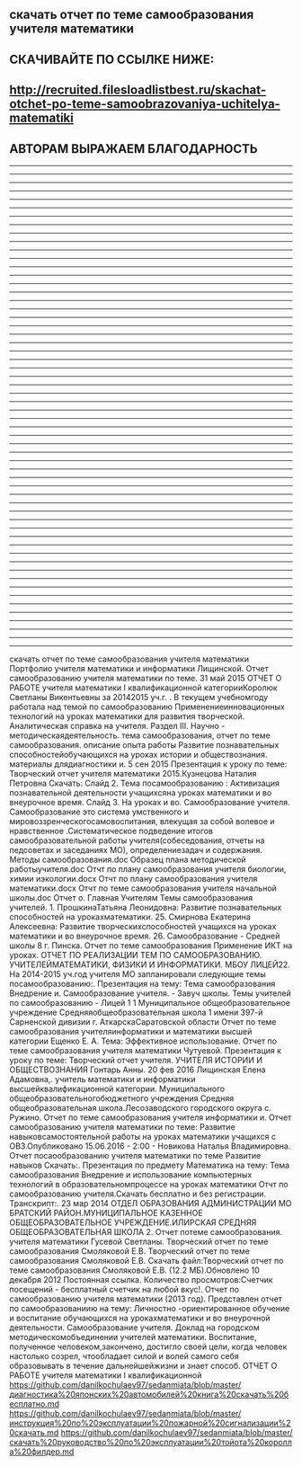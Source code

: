 скачать отчет по теме самообразования учителя математики
--------------------------------------------------
СКАЧИВАЙТЕ ПО ССЫЛКЕ НИЖЕ:
--------------------------------------------------
http://recruited.filesloadlistbest.ru/skachat-otchet-po-teme-samoobrazovaniya-uchitelya-matematiki
--------------------------------------------------
АВТОРАМ ВЫРАЖАЕМ БЛАГОДАРНОСТЬ
--------------------------------------------------
--------------------------------------------------
--------------------------------------------------
--------------------------------------------------
--------------------------------------------------
--------------------------------------------------
--------------------------------------------------
--------------------------------------------------
--------------------------------------------------
--------------------------------------------------
--------------------------------------------------
--------------------------------------------------
--------------------------------------------------
--------------------------------------------------
--------------------------------------------------
--------------------------------------------------
--------------------------------------------------
--------------------------------------------------
--------------------------------------------------
--------------------------------------------------
--------------------------------------------------
--------------------------------------------------
--------------------------------------------------
--------------------------------------------------
--------------------------------------------------
--------------------------------------------------
--------------------------------------------------
--------------------------------------------------
--------------------------------------------------
--------------------------------------------------
--------------------------------------------------
--------------------------------------------------
--------------------------------------------------
--------------------------------------------------
--------------------------------------------------
--------------------------------------------------
--------------------------------------------------
--------------------------------------------------
--------------------------------------------------
--------------------------------------------------
--------------------------------------------------
--------------------------------------------------
--------------------------------------------------
--------------------------------------------------
--------------------------------------------------
--------------------------------------------------
--------------------------------------------------
--------------------------------------------------
--------------------------------------------------
--------------------------------------------------
--------------------------------------------------
--------------------------------------------------
--------------------------------------------------
--------------------------------------------------
--------------------------------------------------
--------------------------------------------------
--------------------------------------------------
--------------------------------------------------
--------------------------------------------------
скачать отчет по теме самообразования учителя математики Портфолио учителя математики и информатики Лищинской. Отчет самообразованию учителя математики по теме. 31 май 2015  ОТЧЕТ О РАБОТЕ учителя математики I квалификационной категорииКоролюк Светланы Викентьевны за 20142015 уч.г. . В текущем учебномгоду работала над темой по самообразованию Применениеинновационных технологий на уроках математики для развития творческой. Аналитическая справка на учителя. Раздел III. Научно - методическаядеятельность. тема самообразования, отчет по теме самообразования. описание опыта работы Развитие познавательных способностейобучающихся на уроках истории и обществознания. материалы длядиагностики и. 5 сен 2015  Презентация к уроку по теме: Творческий отчет учителя математики 2015.Кузнецова Наталия Петровна  Скачать:  Слайд 2. Тема посамообразованию : Активизация познавательной деятельности учащихсяна уроках математики и во внеурочное время. Слайд 3. На уроках и во. Самообразование учителя. Самообразование  это система умственного и мировоззренческогосамовоспитания, влекущая за собой волевое и нравственное .Систематическое подведение итогов самообразовательной работы учителя(собеседования, отчеты на педсоветах и заседаниях МО), определениезадач и содержания. Методы самообразования.doc  Образец плана методической работыучителя.doc  Отчт по плану самообразования учителя биологии, химии иэкологии.docx  Отчт по плану самообразования учителя математики.docx Отчт по теме самообразования учителя начальной школы.doc  Отчет о. Главная  Учителям  Темы самообразования учителей. 1.  ПрошкинаТатьяна Леонидовна: Развитие познавательных способностей на урокахматематики. 25. Смирнова Екатерина Алексеевна: Развитие творческихспособностей учащихся на уроках математики и во внеурочное время. 26. Самообразование - Средней школы 8 г. Пинска. Отчет по теме самообразования Применение ИКТ на уроках. ОТЧЕТ ПО РЕАЛИЗАЦИИ ТЕМ ПО САМООБРАЗОВАНИЮ. УЧИТЕЛЕЙМАТЕМАТИКИ, ФИЗИКИ И ИНФОРМАТИКИ. МБОУ ЛИЦЕЙ22. На 2014-2015 уч.год учителя МО запланировали следующие темы посамообразованию:. Презентация на тему: Тема самообразования Внедрение и. Самообразование учителя. - Завуч школы. Темы учителей по самообразованию - Лицей 1
1 Муниципальное общеобразовательное учреждение Средняяобщеобразовательная школа 1 имени 397-й Сарненской дивизии г. АткарскаСаратовской области Отчет по теме самообразования учителяинформатики и математики высшей категории Ещенко Е. А. Тема: Эффективное использование. Отчет по теме самообразования учителя математики Чутуевой. Презентация к уроку по теме: Творческий отчет учителя. УЧИТЕЛЯ ИСТОРИИ И ОБЩЕСТВОЗНАНИЯ Гонтарь Анны. 20 фев 2016  Лищинская Елена Адамовна,. учитель математики и информатики высшейквалификационной категории. Муниципального общеобразовательногобюджетного учреждения Средняя общеобразовательная школа.Лесозаводского городского округа с. Ружино. Отчет по теме самообразования учителя информатики и. Отчет самообразованию учителя математики по теме: Развитие навыковсамостоятельной работы на уроках математики учащихся с ОВЗ.Опубликовано 15.06.2016 - 2:00 - Новикова Наталья Владимировна. Отчет посаообразованию учителя математики по теме  Развитие навыков  Скачать:. Презентация по предмету Математика на тему: Тема самообразования Внедрение и использование компьютерных технологий в образовательномпроцессе на уроках математики Отчт по самообразованию учителя.Скачать бесплатно и без регистрации.  Транскрипт:. 23 мар 2014  ОТДЕЛ ОБРАЗОВАНИЯ АДМИНИСТРАЦИИ МО БРАТСКИЙ РАЙОН.МУНИЦИПАЛЬНОЕ КАЗЕННОЕ ОБЩЕОБРАЗОВАТЕЛЬНОЕ УЧРЕЖДЕНИЕ.ИЛИРСКАЯ СРЕДНЯЯ ОБЩЕОБРАЗОВАТЕЛЬНАЯ ШКОЛА  2. Отчет потеме самообразования. учителя математики Гусевой Светланы. Творческий отчет по теме самообразования Смоляковой Е.В. Творческий отчет по теме самообразования Смоляковой Е.В. Скачать файл:Творческий отчет по теме самообразования Смоляковой Е.В. (12.2 МБ).Обновлено 10 декабря 2012 Постоянная ссылка. Количество просмотров:Счетчик посещений  - бесплатный счетчик на любой вкус!. Отчет по самообразованию учителя математики (2013 год). Представлен отчет по самообразованиию на тему: Личностно -ориентированное обучение и воспитание обучающихся на урокахматематики и во внеурочной деятельности. Самообразование учителя. Доклад на городском методическомобъединении учителей математики. Воспитание, полученное человеком,закончено, достигло своей цели, когда человек настолько созрел, чтообладает силой и волей самого себя образовывать в течение дальнейшейжизни и знает способ. ОТЧЕТ О РАБОТЕ учителя математики I квалификационной
https://github.com/danilkochulaev97/sedanmiata/blob/master/диагностика%20японских%20автомобилей%20книга%20скачать%20бесплатно.md
https://github.com/danilkochulaev97/sedanmiata/blob/master/инструкция%20по%20эксплуатации%20пожарной%20сигнализации%20скачать.md
https://github.com/danilkochulaev97/sedanmiata/blob/master/скачать%20руководство%20по%20эксплуатации%20тойота%20королла%20филдер.md